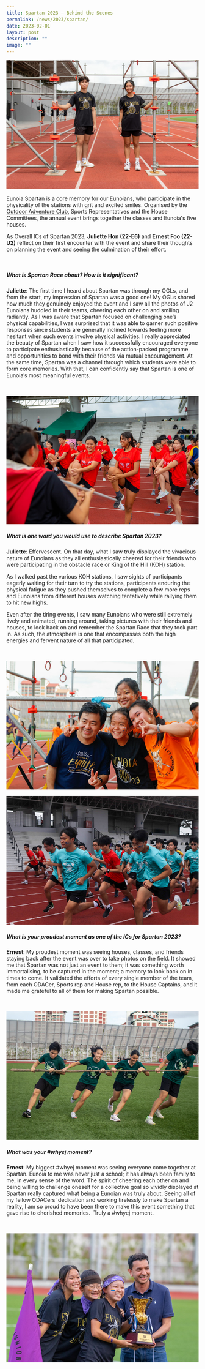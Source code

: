 ```yaml
---
title: Spartan 2023 – Behind the Scenes
permalink: /news/2023/spartan/
date: 2023-02-01
layout: post
description: ""
image: ""
---
```

![](/images/Events/spartan2023_1.jpg)

Eunoia Spartan is a core memory for our Eunoians, who participate in the physicality of the stations with grit and excited smiles. Organised by the [Outdoor Adventure Club](/culture/cca/odac/), Sports Representatives and the House Committees, the annual event brings together the classes and Eunoia's five houses.

As Overall ICs of Spartan 2023, **Juliette Hon (22-E6)** and **Ernest Foo (22-U2)** reflect on their first encounter with the event and share their thoughts on planning the event and seeing the culmination of their effort.

<br>

##### **What is Spartan Race about? How is it significant?**

**Juliette**: The first time I heard about Spartan was through my OGLs, and from the start, my impression of Spartan was a good one! My OGLs shared how much they genuinely enjoyed the event and I saw all the photos of J2 Eunoians huddled in their teams, cheering each other on and smiling radiantly. As I was aware that Spartan focused on challenging one’s physical capabilities, I was surprised that it was able to garner such positive responses since students are generally inclined towards feeling more hesitant when such events involve physical activities. I really appreciated the beauty of Spartan when I saw how it successfully encouraged everyone to participate enthusiastically because of the action-packed programme and opportunities to bond with their friends via mutual encouragement. At the same time, Spartan was a channel through which students were able to form core memories. With that, I can confidently say that Spartan is one of Eunoia’s most meaningful events.

<br>

![](/images/Events/spartan2023_2.jpg)

##### **What is  one word you would use to describe Spartan 2023?**

**Juliette**: Effervescent. On that day, what I saw truly displayed the vivacious nature of Eunoians as they all enthusiastically cheered for their friends who were participating in the obstacle race or King of the Hill (KOH) station.

As I walked past the various KOH stations, I saw sights of participants eagerly waiting for their turn to try the stations, participants enduring the physical fatigue as they pushed themselves to complete a few more reps and Eunoians from different houses watching tentatively while rallying them to hit new highs. 

Even after the tiring events, I saw many Eunoians who were still extremely lively and animated, running around, taking pictures with their friends and houses, to look back on and remember the Spartan Race that they took part in. As such, the atmosphere is one that encompasses both the high energies and fervent nature of all that participated.

<br>

![](/images/Events/spartan2023_4.jpg)

![](/images/Events/spartan2023_3.jpg)

##### **What is your proudest moment as one of the ICs for Spartan 2023?**

**Ernest**: My proudest moment was seeing houses, classes, and friends staying back after the event was over to take photos on the field. It showed me that Spartan was not just an event to them; it was something worth immortalising, to be captured in the moment; a memory to look back on in times to come. It validated the efforts of every single member of the team, from each ODACer, Sports rep and House rep, to the House Captains, and it made me grateful to all of them for making Spartan possible.

<br>

![](/images/Events/spartan2023_5.jpg)

##### **What was your #whyej moment?**

**Ernest**: My biggest #whyej moment was seeing everyone come together at Spartan. Eunoia to me was never just a school; it has always been family to me, in every sense of the word. The spirit of cheering each other on and being willing to challenge oneself for a collective goal so vividly displayed at Spartan really captured what being a Eunoian was truly about. Seeing all of my fellow ODACers’ dedication and working tirelessly to make Spartan a reality, I am so proud to have been there to make this event something that gave rise to cherished memories.&nbsp; Truly a #whyej moment.

<br>

![](/images/Events/spartan2023_6.jpg)